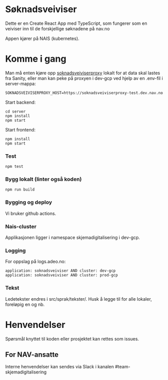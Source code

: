 # Søknadsveiviser
Dette er en Create React App med TypeScript, som fungerer som en veiviser inn til de forskjellige søknadene på nav.no

Appen kjører på NAIS (kubernetes).

# Komme i gang

Man må enten kjøre opp [soknadsveiviserproxy](https://github.com/navikt/soknadsveiviserproxy) lokalt for at data skal
lastes fra Sanity, eller man kan peke på proxyen i dev-gcp ved hjelp av en .env-fil i server-mappa:

    SOKNADSVEIVISERPROXY_HOST=https://soknadsveiviserproxy-test.dev.nav.no

Start backend:
```
cd server
npm install
npm start
```

Start frontend:

```
npm install
npm start
```

### Test 
```
npm test
```

### Bygg lokalt (linter også koden)
```
npm run build
```

### Bygging og deploy
Vi bruker github actions.

### Nais-cluster
Applikasjonen ligger i namespace skjemadigitalisering i dev-gcp.

### Logging

For oppslag på logs.adeo.no:

```
application: soknadsveiviser AND cluster: dev-gcp
application: soknadsveiviser AND cluster: prod-gcp
```

### Tekst

Ledetekster endres i src/sprak/tekster/<lokale-navn>. Husk å legge til for alle lokaler, 
foreløpig en og nb.

# Henvendelser

Spørsmål knyttet til koden eller prosjektet kan rettes som issues.

## For NAV-ansatte

Interne henvendelser kan sendes via Slack i kanalen #team-skjemadigitalisering
